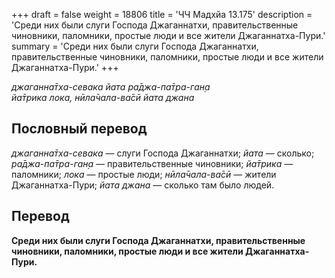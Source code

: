 +++
draft = false
weight = 18806
title = 'ЧЧ Мадхйа 13.175'
description = 'Среди них были слуги Господа Джаганнатхи, правительственные чиновники, паломники, простые люди и все жители Джаганнатха-Пури.'
summary = 'Среди них были слуги Господа Джаганнатхи, правительственные чиновники, паломники, простые люди и все жители Джаганнатха-Пури.'
+++

_джаганна̄тха-севака йата ра̄джа-па̄тра-ган̣а  
йа̄трика лока, нӣла̄чала-ва̄сӣ йата джана_

## Пословный перевод

_джаганна̄тха_\-_севака_ — слуги Господа Джаганнатхи; _йата_ — сколько; _ра̄джа_\-_па̄тра_\-_ган̣а_ — правительственные чиновники; _йа̄трика_ — паломники; _лока_ — простые люди; _нӣла̄чала_\-_ва̄сӣ_ — жители Джаганнатха-Пури; _йата_ _джана_ — сколько там было людей.

## Перевод

**Среди них были слуги Господа Джаганнатхи, правительственные чиновники, паломники, простые люди и все жители Джаганнатха-Пури.**
